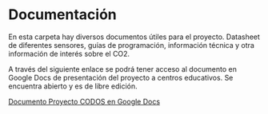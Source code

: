 # Documentación

En esta carpeta hay diversos documentos útiles para el proyecto. Datasheet de diferentes sensores, guías de programación, información técnica y otra información de interés sobre el CO2.

A través del siguiente enlace se podrá tener acceso al documento en Google Docs de presentación del proyecto a centros educativos. Se encuentra abierto y es de libre edición.

[Documento Proyecto CODOS en Google Docs](https://docs.google.com/document/d/11AyAutbdyGciLlmV7_w-OJjZyPklUf59CmAjkQRwt4g)

